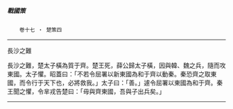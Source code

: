 

##### 戰國策
　　`卷十七 ‧ 楚策四`

* * *

長沙之難

長沙之難，楚太子橫為質于齊。楚王死，薛公歸太子橫，因與韓、魏之兵，隨而攻東國。太子懼。昭蓋曰：「不若令屈署以新東國為和于齊以動秦。秦恐齊之取東國，而令行于天下也，必將救我。」太子曰：「善。」遽令屈署以東國為和于齊。秦王聞之懼，令芈戎告楚曰：「毋與齊東國，吾與子出兵矣。」

* * *

